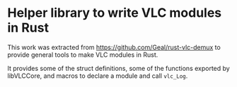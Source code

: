 # Helper library to write VLC modules in Rust

This work was extracted from https://github.com/Geal/rust-vlc-demux to provide general tools to make VLC modules in Rust.

It provides some of the struct definitions, some of the functions exported by libVLCCore, and macros to declare a module and call `vlc_Log`.

